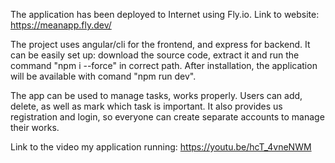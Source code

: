 The application has been deployed to Internet using Fly.io. Link to website:
https://meanapp.fly.dev/

The project uses angular/cli for the frontend, and express for backend. It can be easily set up: download the source code, extract it and run the command "npm i --force" in correct path. After installation, the application will be available with comand "npm run dev".

The app can be used to manage tasks, works properly. Users can add, delete, as well as mark which task is important. It also provides us registration and login, so everyone can create separate accounts to manage their works.

Link to the video my application running:
https://youtu.be/hcT_4vneNWM
